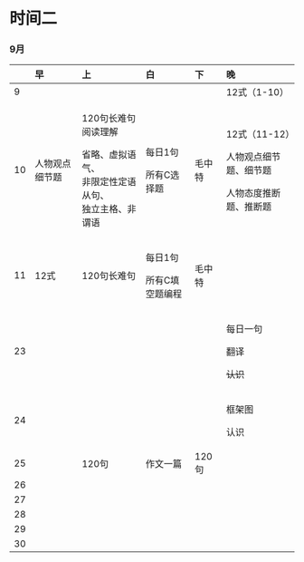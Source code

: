 # 时间二

### 9月

<table>
  <thead>
    <tr>
      <th style="text-align:left"></th>
      <th style="text-align:left">&#x65E9;</th>
      <th style="text-align:left">&#x4E0A;</th>
      <th style="text-align:left">&#x767D;</th>
      <th style="text-align:left">&#x4E0B;</th>
      <th style="text-align:left">&#x665A;</th>
    </tr>
  </thead>
  <tbody>
    <tr>
      <td style="text-align:left">9</td>
      <td style="text-align:left"></td>
      <td style="text-align:left"></td>
      <td style="text-align:left"></td>
      <td style="text-align:left"></td>
      <td style="text-align:left">12&#x5F0F;&#xFF08;1-10&#xFF09;</td>
    </tr>
    <tr>
      <td style="text-align:left">10</td>
      <td style="text-align:left">&#x4EBA;&#x7269;&#x89C2;&#x70B9;&#x7EC6;&#x8282;&#x9898;</td>
      <td style="text-align:left">
        <p>120&#x53E5;&#x957F;&#x96BE;&#x53E5;&#x9605;&#x8BFB;&#x7406;&#x89E3;</p>
        <p>&#x7701;&#x7565;&#x3001;&#x865A;&#x62DF;&#x8BED;&#x6C14;&#x3001;
          <br />&#x975E;&#x9650;&#x5B9A;&#x6027;&#x5B9A;&#x8BED;&#x4ECE;&#x53E5;&#x3001;
          <br
          />&#x72EC;&#x7ACB;&#x4E3B;&#x683C;&#x3001;&#x975E;&#x8C13;&#x8BED;</p>
      </td>
      <td style="text-align:left">
        <p>&#x6BCF;&#x65E5;1&#x53E5;</p>
        <p>&#x6240;&#x6709;C&#x9009;&#x62E9;&#x9898;</p>
      </td>
      <td style="text-align:left">&#x6BDB;&#x4E2D;&#x7279;</td>
      <td style="text-align:left">
        <p>12&#x5F0F;&#xFF08;11-12&#xFF09;</p>
        <p>&#x4EBA;&#x7269;&#x89C2;&#x70B9;&#x7EC6;&#x8282;&#x9898;&#x3001;&#x7EC6;&#x8282;&#x9898;</p>
        <p>&#x4EBA;&#x7269;&#x6001;&#x5EA6;&#x63A8;&#x65AD;&#x9898;&#x3001;&#x63A8;&#x65AD;&#x9898;</p>
      </td>
    </tr>
    <tr>
      <td style="text-align:left">11</td>
      <td style="text-align:left">
        <p></p>
        <p>12&#x5F0F;</p>
      </td>
      <td style="text-align:left">120&#x53E5;&#x957F;&#x96BE;&#x53E5;</td>
      <td style="text-align:left">
        <p>&#x6BCF;&#x65E5;1&#x53E5;</p>
        <p>&#x6240;&#x6709;C&#x586B;&#x7A7A;&#x9898;&#x7F16;&#x7A0B;</p>
      </td>
      <td style="text-align:left">&#x6BDB;&#x4E2D;&#x7279;</td>
      <td style="text-align:left"></td>
    </tr>
    <tr>
      <td style="text-align:left">23</td>
      <td style="text-align:left"></td>
      <td style="text-align:left"></td>
      <td style="text-align:left"></td>
      <td style="text-align:left"></td>
      <td style="text-align:left">
        <p>&#x6BCF;&#x65E5;&#x4E00;&#x53E5;</p>
        <p>&#x7FFB;&#x8BD1;</p>
        <p><del>&#x8BA4;&#x8BC6;</del>
        </p>
      </td>
    </tr>
    <tr>
      <td style="text-align:left">24</td>
      <td style="text-align:left"></td>
      <td style="text-align:left"></td>
      <td style="text-align:left"></td>
      <td style="text-align:left"></td>
      <td style="text-align:left">
        <p>&#x6846;&#x67B6;&#x56FE;</p>
        <p>&#x8BA4;&#x8BC6;</p>
      </td>
    </tr>
    <tr>
      <td style="text-align:left">25</td>
      <td style="text-align:left"></td>
      <td style="text-align:left">120&#x53E5;</td>
      <td style="text-align:left">&#x4F5C;&#x6587;&#x4E00;&#x7BC7;</td>
      <td style="text-align:left">120&#x53E5;</td>
      <td style="text-align:left"></td>
    </tr>
    <tr>
      <td style="text-align:left">26</td>
      <td style="text-align:left"></td>
      <td style="text-align:left"></td>
      <td style="text-align:left"></td>
      <td style="text-align:left"></td>
      <td style="text-align:left"></td>
    </tr>
    <tr>
      <td style="text-align:left">27</td>
      <td style="text-align:left"></td>
      <td style="text-align:left"></td>
      <td style="text-align:left"></td>
      <td style="text-align:left"></td>
      <td style="text-align:left"></td>
    </tr>
    <tr>
      <td style="text-align:left">28</td>
      <td style="text-align:left"></td>
      <td style="text-align:left"></td>
      <td style="text-align:left"></td>
      <td style="text-align:left"></td>
      <td style="text-align:left"></td>
    </tr>
    <tr>
      <td style="text-align:left">29</td>
      <td style="text-align:left"></td>
      <td style="text-align:left"></td>
      <td style="text-align:left"></td>
      <td style="text-align:left"></td>
      <td style="text-align:left"></td>
    </tr>
    <tr>
      <td style="text-align:left">30</td>
      <td style="text-align:left"></td>
      <td style="text-align:left"></td>
      <td style="text-align:left"></td>
      <td style="text-align:left"></td>
      <td style="text-align:left"></td>
    </tr>
  </tbody>
</table>


